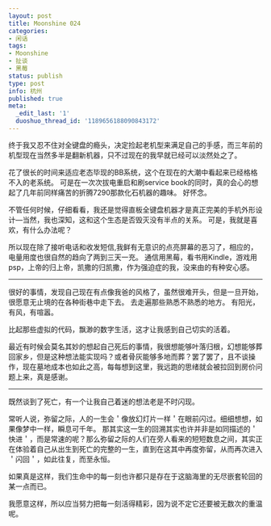 ```yaml
---
layout: post
title: Moonshine 024
categories:
- 闲话
tags:
- Moonshine
- 扯谈
- 黑莓
status: publish
type: post
info: 杭州
published: true
meta:
  _edit_last: '1'
  duoshuo_thread_id: '1189656188090843172'
---
```

终于我又忍不住对全键盘的瘾头，决定捡起老机型来满足自己的手感，而三年前的机型现在当然多半是翻新机器，只不过现在的我早就已经可以淡然处之了。

花了很长的时间来适应老态毕现的BB系统，这个在现在的大潮中看起来已经格格不入的老系统。 可是在一次次拔电重启和刷service book的同时，真的会心的想起了几年前同样痛苦的折腾7290那款化石机器的趣味。 好怀念。

不管任何时候，仔细看看，我还是觉得直板全键盘机器才是真正完美的手机外形设计—当然，我也深知，这和这个生态是否毁灭没有半点的关系。 可是，我就是喜欢，有什么办法呢？

所以现在除了接听电话和收发短信,我鲜有无意识的点亮屏幕的恶习了，相应的，电量用度也很自然的趋向了两到三天一充。 通信用黑莓，看书用Kindle，游戏用psp，上帝的归上帝，凯撒的归凯撒，作为强迫症的我，没来由的有种安心感。

----

很好的事情，发现自己现在有点像我爸的风格了，虽然很难开头，但是一旦开始，很愿意无止境的在各种街巷中走下去。 去走遍那些熟悉不熟悉的地方。 有阳光，有风，有喧嚣。

比起那些虚拟的代码，飘渺的数字生活，这才让我感到自己切实的活着。

最近有时候会莫名其妙的想起自己死后的事情，我很想能够叶落归根，幻想能够葬回家乡，但是这种想法能实现吗？或者骨灰能够多地而葬？罢了罢了，且不谈操作，现在墓地成本也如此之高，每每想到这里，我远跑的思绪就会被拉回到房价问题上来，真是感谢。

----

既然谈到了死亡，有一个让我自己着迷的想法老是不时闪现。

常听人说，弥留之际，人的一生会＇像放幻灯片一样＇在眼前闪过。细细想想，如果像梦中一样，瞬息可千年。 那其实这一生的回溯其实也许并非是如同描述的＇快进＇，而是常速的呢？那么弥留之际的人们在旁人看来的短短数息之间，其实正在体验着自己从出生到死亡的完整的一生，直到在这其中再度弥留，从而再次进入＇闪回＇，如此往复，而至永恒。

如果真是这样，我们生命中的每一刻也许都只是存在于这脑海里的无尽嵌套轮回的某一点而已。

我愿意这样，所以应当努力把每一刻活得精彩，因为说不定它还要被无数次的重温呢。

